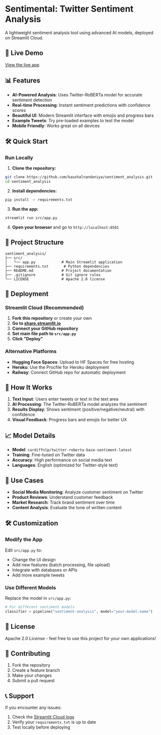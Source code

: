 # Sentimental: Twitter Sentiment Analysis

A lightweight sentiment analysis tool using advanced AI models, deployed on Streamlit Cloud.

## 🚀 Live Demo

[View the live app](https://sentimentanalysis0kaushal.streamlit.app)

## 📊 Features

- **AI-Powered Analysis**: Uses Twitter-RoBERTa model for accurate sentiment detection
- **Real-time Processing**: Instant sentiment predictions with confidence scores
- **Beautiful UI**: Modern Streamlit interface with emojis and progress bars
- **Example Tweets**: Try pre-loaded examples to test the model
- **Mobile Friendly**: Works great on all devices

## 🛠️ Quick Start

### Run Locally

1. **Clone the repository:**
```bash
git clone https://github.com/kaushalnandaniya/sentiment_analysis.git
cd sentiment_analysis
```

2. **Install dependencies:**
```bash
pip install -r requirements.txt
```

3. **Run the app:**
```bash
streamlit run src/app.py
```

4. **Open your browser** and go to `http://localhost:8501`

## 📁 Project Structure

```
sentiment_analysis/
├── src/
│   └── app.py            # Main Streamlit application
├── requirements.txt       # Python dependencies
├── README.md             # Project documentation
├── .gitignore            # Git ignore rules
└── LICENSE               # Apache 2.0 license
```

## 🚀 Deployment

### Streamlit Cloud (Recommended)

1. **Fork this repository** or create your own
2. **Go to [share.streamlit.io](https://share.streamlit.io)**
3. **Connect your GitHub repository**
4. **Set main file path to `src/app.py`**
5. **Click "Deploy"**

### Alternative Platforms

- **Hugging Face Spaces**: Upload to HF Spaces for free hosting
- **Heroku**: Use the Procfile for Heroku deployment
- **Railway**: Connect GitHub repo for automatic deployment

## 🔧 How It Works

1. **Text Input**: Users enter tweets or text in the text area
2. **AI Processing**: The Twitter-RoBERTa model analyzes the sentiment
3. **Results Display**: Shows sentiment (positive/negative/neutral) with confidence
4. **Visual Feedback**: Progress bars and emojis for better UX

## 📈 Model Details

- **Model**: `cardiffnlp/twitter-roberta-base-sentiment-latest`
- **Training**: Fine-tuned on Twitter data
- **Accuracy**: High performance on social media text
- **Languages**: English (optimized for Twitter-style text)

## 🎯 Use Cases

- **Social Media Monitoring**: Analyze customer sentiment on Twitter
- **Product Reviews**: Understand customer feedback
- **Market Research**: Track brand sentiment over time
- **Content Analysis**: Evaluate the tone of written content

## 🛠️ Customization

### Modify the App

Edit `src/app.py` to:
- Change the UI design
- Add new features (batch processing, file upload)
- Integrate with databases or APIs
- Add more example tweets

### Use Different Models

Replace the model in `src/app.py`:
```python
# For different sentiment models
classifier = pipeline("sentiment-analysis", model="your-model-name")
```

## 📝 License

Apache 2.0 License - feel free to use this project for your own applications!

## 🤝 Contributing

1. Fork the repository
2. Create a feature branch
3. Make your changes
4. Submit a pull request

## 📞 Support

If you encounter any issues:
1. Check the [Streamlit Cloud logs](https://share.streamlit.io)
2. Verify your `requirements.txt` is up to date
3. Test locally before deploying


